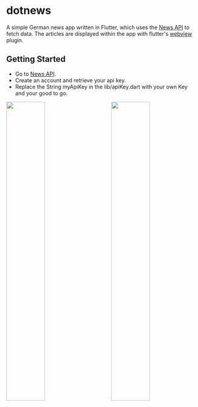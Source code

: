 # dotnews

A simple German news app written in Flutter, which uses the <a href="https://newsapi.org/">News API</a> to fetch data. 
The articles are displayed within the app with flutter's <a href="https://pub.dev/packages/webview_flutter">webview</a> plugin. 

## Getting Started

- Go to <a href="https://newsapi.org/">News API</a>.
- Create an account and retrieve your api key.
- Replace the String myApiKey in the lib/apiKey.dart with your own Key and your good to go.

<img align="left" float="right" src="https://i.imgur.com/6aJlpI1.jpg" width="45%">
<img align="right" float="left" src="https://i.imgur.com/Pv5vUms.jpg" width="45%">
